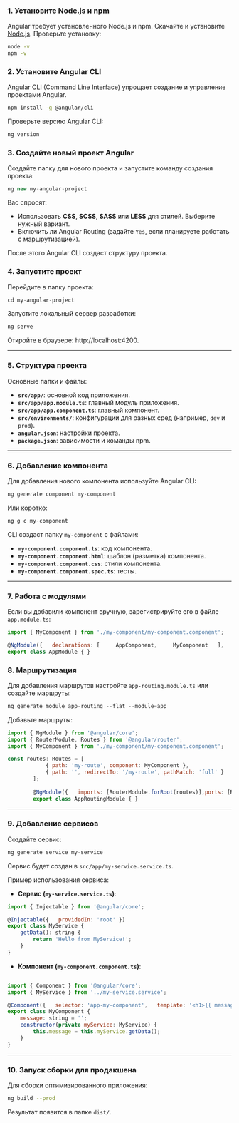 ### 1. **Установите Node.js и npm**

Angular требует установленного Node.js и npm. Скачайте и установите [Node.js](https://nodejs.org/). Проверьте установку:

```bash
node -v 
npm -v
```

### 2. **Установите Angular CLI**

Angular CLI (Command Line Interface) упрощает создание и управление проектами Angular.


```bash
npm install -g @angular/cli
```

Проверьте версию Angular CLI:


```cs
ng version
```

### 3. **Создайте новый проект Angular**

Создайте папку для нового проекта и запустите команду создания проекта:


```cs
ng new my-angular-project
```

Вас спросят:

- Использовать **CSS**, **SCSS**, **SASS** или **LESS** для стилей. Выберите нужный вариант.
- Включить ли Angular Routing (задайте `Yes`, если планируете работать с маршрутизацией).

После этого Angular CLI создаст структуру проекта.

### 4. **Запустите проект**

Перейдите в папку проекта:


```cs
cd my-angular-project
```

Запустите локальный сервер разработки:

```cs
ng serve
```

Откройте в браузере: http://localhost:4200.

---

### 5. **Структура проекта**

Основные папки и файлы:

- **`src/app/`**: основной код приложения.
- **`src/app/app.module.ts`**: главный модуль приложения.
- **`src/app/app.component.ts`**: главный компонент.
- **`src/environments/`**: конфигурации для разных сред (например, `dev` и `prod`).
- **`angular.json`**: настройки проекта.
- **`package.json`**: зависимости и команды npm.

---

### 6. **Добавление компонента**

Для добавления нового компонента используйте Angular CLI:


```cs
ng generate component my-component
```

Или коротко:

```cs
ng g c my-component
```

CLI создаст папку `my-component` с файлами:

- **`my-component.component.ts`**: код компонента.
- **`my-component.component.html`**: шаблон (разметка) компонента.
- **`my-component.component.css`**: стили компонента.
- **`my-component.component.spec.ts`**: тесты.

---

### 7. **Работа с модулями**

Если вы добавили компонент вручную, зарегистрируйте его в файле `app.module.ts`:


```js
import { MyComponent } from './my-component/my-component.component';  

@NgModule({   declarations: [     AppComponent,     MyComponent   ],   imports: [     BrowserModule   ],   providers: [],   bootstrap: [AppComponent] }) 
export class AppModule { }
```


### 8. **Маршрутизация**

Для добавления маршрутов настройте `app-routing.module.ts` или создайте маршруты:


```cs
ng generate module app-routing --flat --module=app
```

Добавьте маршруты:


```js
import { NgModule } from '@angular/core'; 
import { RouterModule, Routes } from '@angular/router'; 
import { MyComponent } from './my-component/my-component.component';  

const routes: Routes = [   
			{ path: 'my-route', component: MyComponent },   
			{ path: '', redirectTo: '/my-route', pathMatch: 'full' } 
		];  
		
		@NgModule({   imports: [RouterModule.forRoot(routes)],ports: [RouterModule] }) 
		export class AppRoutingModule { }
```

---

### 9. **Добавление сервисов**

Создайте сервис:

```cs
ng generate service my-service
```

Сервис будет создан в `src/app/my-service.service.ts`.

Пример использования сервиса:

- **Сервис (`my-service.service.ts`)**:

```js
import { Injectable } from '@angular/core';  

@Injectable({   providedIn: 'root' }) 
export class MyService {   
	getData(): string {
		return 'Hello from MyService!';   
	} 
}
```

- **Компонент (`my-component.component.ts`)**:

```js

import { Component } from '@angular/core'; 
import { MyService } from '../my-service.service';

@Component({   selector: 'app-my-component',   template: '<h1>{{ message }}</h1>',   styles: [] })
export class MyComponent {   
	message: string = '';    
	constructor(private myService: MyService) {     
		this.message = this.myService.getData();   
	} 
}
```

---

### 10. **Запуск сборки для продакшена**

Для сборки оптимизированного приложения:


```bash
ng build --prod
```

Результат появится в папке `dist/`.
